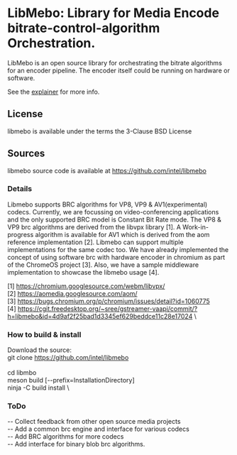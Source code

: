 # LibMebo: Library for Media Encode bitrate-control-algorithm Orchestration.

LibMebo is an open source library for orchestrating the bitrate algorithms for an encoder pipeline. The encoder itself could be running on hardware or software.

See the [explainer](https://github.com/intel/libmebo/blob/master/explainer.md) for more info.

## License

libmebo is available under the terms the 3-Clause BSD License

## Sources

libmebo source code is available at <https://github.com/intel/libmebo>

### Details

Libmebo supports BRC algorithms for VP8, VP9 & AV1(experimental) codecs. Currently, we are focussing on video-conferencing applications and the only supported BRC model is Constant Bit Rate mode. The VP8 & VP9 brc algorithms are derived from the libvpx library [1]. A Work-in-progress algorithm is available for AV1 which is derived from the aom reference implementation [2]. Libmebo can support multiple implementations for the same codec too. We have already implemented the concept of using software brc with hardware encoder in chromium as part of the ChromeOS project [3]. Also, we have a sample middleware implementation to showcase the libmebo usage [4].

[1] https://chromium.googlesource.com/webm/libvpx/ \
[2] https://aomedia.googlesource.com/aom/ \
[3] https://bugs.chromium.org/p/chromium/issues/detail?id=1060775 \
[4] https://cgit.freedesktop.org/~sree/gstreamer-vaapi/commit/?h=libmebo&id=4d9af2f25bad1d3345ef629beddce11c28e17024 \

### How to build & install

Download the source: \
  git clone https://github.com/intel/libmebo \
\
cd libmbo\
meson build  [--prefix=InstallationDirectory] \
ninja -C build install \

### ToDo

-- Collect feedback from other open source media projects \
-- Add a common brc engine and interface for various codecs \
-- Add BRC algorithms for more codecs \
-- Add interface for binary blob brc algorithms.

